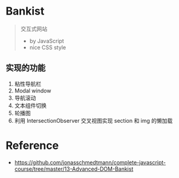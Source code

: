 # Bankist

> 交互式网站
> - by JavaScript
> - nice CSS style

## 实现的功能

1. 粘性导航栏
2. Modal window
3. 导航滚动
4. 文本组件切换
5. 轮播图
6. 利用 IntersectionObserver 交叉视图实现 section 和 img 的懒加载

# Reference

- https://github.com/jonasschmedtmann/complete-javascript-course/tree/master/13-Advanced-DOM-Bankist